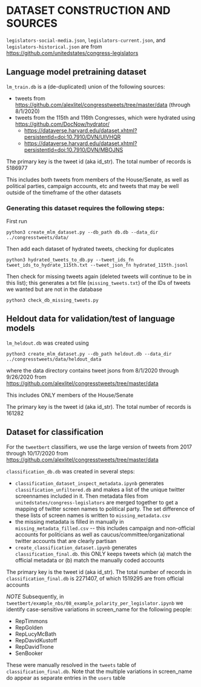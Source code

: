 # DATASET CONSTRUCTION AND SOURCES

`legislators-social-media.json`, `legislators-current.json`, and `legislators-historical.json` are from https://github.com/unitedstates/congress-legislators


## Language model pretraining dataset

`lm_train.db` is a (de-duplicated) union of the following sources:
- tweets from https://github.com/alexlitel/congresstweets/tree/master/data (through 8/1/2020)
- tweets from the 115th and 116th Congresses, which were hydrated using https://github.com/DocNow/hydrator/
  - https://dataverse.harvard.edu/dataset.xhtml?persistentId=doi:10.7910/DVN/UIVHQR
  - https://dataverse.harvard.edu/dataset.xhtml?persistentId=doi:10.7910/DVN/MBOJNS

The primary key is the tweet id (aka id_str). The total number of records is 5186977

This includes both tweets from members of the House/Senate, as well as political parties, campaign accounts, etc and tweets that may be well outside of the timeframe of the other datasets

### Generating this dataset requires the following steps:

First run

```
python3 create_mlm_dataset.py --db_path db.db --data_dir ../congresstweets/data/
```

Then add each dataset of hydrated tweets, checking for duplicates

```
python3 hydrated_tweets_to_db.py --tweet_ids_fn tweet_ids_to_hydrate_115th.txt --tweet_json_fn hydrated_115th.jsonl
```

Then check for missing tweets again (deleted tweets will continue to be in this list); this generates a txt file (`missing_tweets.txt`) of the IDs of tweets we wanted but are not in the database
```
python3 check_db_missing_tweets.py
```


## Heldout data for validation/test of language models

`lm_heldout.db` was created using
```
python3 create_mlm_dataset.py --db_path heldout.db --data_dir ../congresstweets/data/heldout_data
```

where the data directory contains tweet jsons from 8/1/2020 through 9/26/2020 from https://github.com/alexlitel/congresstweets/tree/master/data

This includes ONLY members of the House/Senate

The primary key is the tweet id (aka id_str). The total number of records is 161282


## Dataset for classification

For the `tweetbert` classifiers, we use the large version of tweets from 2017 through 10/17/2020 from https://github.com/alexlitel/congresstweets/tree/master/data

`classification_db.db` was created in several steps:

- `classification_dataset_inspect_metadata.ipynb` generates `classification_unfiltered.db` and makes a list of the unique twitter screennames included in it. Then metadata files from `unitedstates/congress-legislators` are merged together to get a mapping of twitter screen names to political party. The set difference of these lists of screen names is written to `missing_metadata.csv`
- the missing metadata is filled in manually in `missing_metadata_filled.csv` -- this includes campaign and non-official accounts for politicians as well as caucus/committee/organizational twitter accounts that are clearly partisan
- `create_classification_dataset.ipynb` generates `classification_final.db`. this ONLY keeps tweets which (a) match the official metadata or (b) match the manually coded accounts

The primary key is the tweet id (aka id_str). The total number of records in `classification_final.db` is 2271407, of which 1519295 are from official accounts

*NOTE* Subsequently, in `tweetbert/example_nbs/08_example_polarity_per_legislator.ipynb` we identify case-sensitive variations in screen_name for the following people:
  - RepTimmons
  - RepGolden
  - RepLucyMcBath
  - RepDavidKustoff
  - RepDavidTrone
  - SenBooker

  These were manually resolved in the `tweets` table of `classification_final.db`. Note that the multiple variations in screen_name do appear as separate entries in the `users` table
